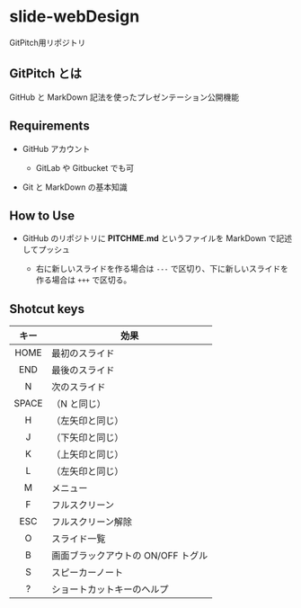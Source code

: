 # slide-webDesign
GitPitch用リポジトリ

## GitPitch とは

GitHub と MarkDown 記法を使ったプレゼンテーション公開機能

## Requirements

- GitHub アカウント

    - GitLab や Gitbucket でも可

- Git と MarkDown の基本知識

## How to Use

- GitHub のリポジトリに **PITCHME.md** というファイルを MarkDown で記述してプッシュ

    - 右に新しいスライドを作る場合は ``---`` で区切り、下に新しいスライドを作る場合は ``+++`` で区切る。


## Shotcut keys

| キー | 効果 |
| :---: | ---- |
| HOME | 最初のスライド |
| END | 最後のスライド |
| N | 次のスライド |
| SPACE | （N と同じ） |
| H | （左矢印と同じ） |
| J | （下矢印と同じ） |
| K | （上矢印と同じ） |
| L | （左矢印と同じ） |
| M | メニュー |
| F | フルスクリーン |
| ESC | フルスクリーン解除 |
| O | スライド一覧 |
| B | 画面ブラックアウトの ON/OFF トグル |
| S | スピーカーノート |
| ? | ショートカットキーのヘルプ |
